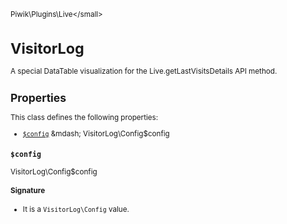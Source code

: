 <small>Piwik\Plugins\Live\</small>

VisitorLog
==========

A special DataTable visualization for the Live.getLastVisitsDetails API method.

Properties
----------

This class defines the following properties:

- [`$config`](#$config) &mdash; VisitorLog\Config$config

<a name="$config" id="$config"></a>
<a name="config" id="config"></a>
### `$config`

VisitorLog\Config$config

#### Signature

- It is a `VisitorLog\Config` value.

